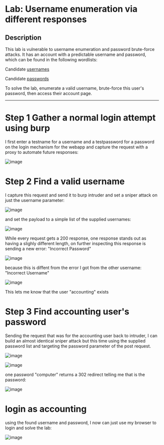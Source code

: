 # Lab: Username enumeration via different responses

## Description

 This lab is vulnerable to username enumeration and password brute-force attacks. It has an account with a predictable username and password, which can be found in the following wordlists:
 
 
 Candidate [usernames](https://github.com/hermh4cks/Write-ups/blob/main/Portswigger/2.authentication/usernames)
 
 Candidate [passwords](https://github.com/hermh4cks/Write-ups/blob/main/Portswigger/2.authentication/passwords)

To solve the lab, enumerate a valid username, brute-force this user's password, then access their account page.

---
# Step 1 Gather a normal login attempt using burp

I first enter a testname for a username and a testpassword for a password on the login mechanism for the webapp and capture the request with a proxy to automate future responses:

![image](https://user-images.githubusercontent.com/83407557/170169583-681b7020-7665-4a26-966b-c9f44d10e37d.png)


# Step 2 Find a valid username

I capture this request and send it to burp intruder and set a sniper attack on just the username parameter:

![image](https://user-images.githubusercontent.com/83407557/170169831-2016c1fa-c439-48cc-836e-cdd6b0df9ad8.png)

and set the payload to a simple list of the supplied usernames:

![image](https://user-images.githubusercontent.com/83407557/170169980-4d6e3962-b3ea-437d-835e-5d718a94a147.png)

While every request gets a 200 response, one response stands out as having a slighly different length, on further inspecting this response is sending a new error: "Incorrect Password"

![image](https://user-images.githubusercontent.com/83407557/170170539-cd6fbc7c-fee0-4c38-93be-463ecaa83684.png)


because this is diffent from the error I got from the other username: "Incorrect Username"

![image](https://user-images.githubusercontent.com/83407557/170170692-31450509-10a6-45df-bfc3-964ea5ae03f8.png)


This lets me know that the user "accounting" exists

# Step 3 Find accounting user's password

Sending the request that was for the accounting user back to intruder, I can build an almost identical sniper attack but this time using the supplied password list and targeting the password parameter of the post request.

![image](https://user-images.githubusercontent.com/83407557/170171858-6465abbb-17b1-46d4-8e0c-56fd64748e4d.png)

![image](https://user-images.githubusercontent.com/83407557/170171890-3bf6fb02-180d-4341-bea9-ad24a8077439.png)

one password "computer" returns a 302 redirect telling me that is the password:

![image](https://user-images.githubusercontent.com/83407557/170172318-147a5483-77a2-439f-9c6d-17991dc2d3a0.png)

# login as accounting

using the found username and password, I now can just use my browser to login and solve the lab:

![image](https://user-images.githubusercontent.com/83407557/170172480-7dd5d0f6-1810-4e5f-808d-3da863595f94.png)


